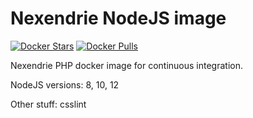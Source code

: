 Nexendrie NodeJS image
===================

[![Docker Stars](https://img.shields.io/docker/stars/nexendrie/nodejs.svg?style=flat)](https://hub.docker.com/r/nexendrie/nodejs/)
[![Docker Pulls](https://img.shields.io/docker/pulls/nexendrie/nodejs.svg?style=flat)](https://hub.docker.com/r/nexendrie/nodejs/)

Nexendrie PHP docker image for continuous integration.

NodeJS versions: 8, 10, 12

Other stuff: csslint
